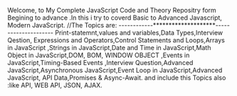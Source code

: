 Welcome, to My Complete JavaScript Code and Theory Repositry form Begining to advance .In this i try to coverd Basic to Advanced Javascript, Modern JavaScript. //The Topics are:                                                       ------------********************--------------------- 
Print-statemnt,values and variables,Data Types,Interview Qestion, Expressions and Operators,Control Statements and Loops,Arrays in JavaScript ,Strings in JavaScript,Date and Time in JavaScript,Math Object in JavaScript,DOM, BOM, WINDOW OBJECT ,Events in JavaScript,Timing-Based Events ,Interview Question,Advanced JavaScript,Asynchronous JavaScript,Event Loop in JavaScript,Advanced JavaScript, API Data,Promises & Async-Await. and include this Topics also :like API, WEB API, JSON, AJAX.
